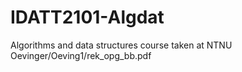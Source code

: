 # IDATT2101-Algdat
Algorithms and data structures course taken at NTNU
Oevinger/Oeving1/rek_opg_bb.pdf
